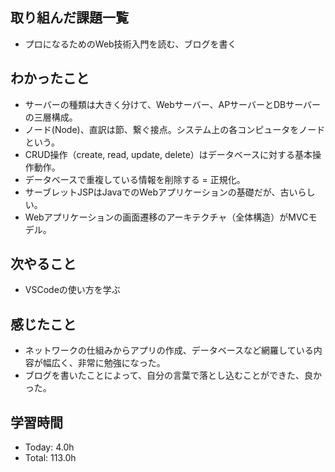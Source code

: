 ## 取り組んだ課題一覧
- プロになるためのWeb技術入門を読む、ブログを書く
## わかったこと
- サーバーの種類は大きく分けて、Webサーバー、APサーバーとDBサーバーの三層構成。
- ノード(Node)、直訳は節、繋ぐ接点。システム上の各コンピュータをノードという。
- CRUD操作（create, read, update, delete）はデータベースに対する基本操作動作。
- データベースで重複している情報を削除する = 正規化。
- サーブレットJSPはJavaでのWebアプリケーションの基礎だが、古いらしい。
- Webアプリケーションの画面遷移のアーキテクチャ（全体構造）がMVCモデル。
## 次やること
- VSCodeの使い方を学ぶ
## 感じたこと
- ネットワークの仕組みからアプリの作成、データベースなど網羅している内容が幅広く、非常に勉強になった。
- ブログを書いたことによって、自分の言葉で落とし込むことができた、良かった。
## 学習時間
- Today: 4.0h
- Total: 113.0h
